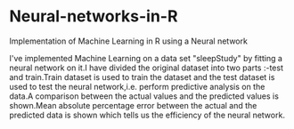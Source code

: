 # Neural-networks-in-R
Implementation of Machine Learning in R using a Neural network 

I've implemented Machine Learning on a data set "sleepStudy" by fitting a neural network on it.I have divided the original dataset into two parts :-test and train.Train dataset is used to train the dataset and the test dataset is used to test the neural network,i.e. perform predictive analysis on the data.A comparison between the actual values and the predicted values is shown.Mean absolute percentage error between the actual and the predicted data is shown which tells us the efficiency of the neural network.

